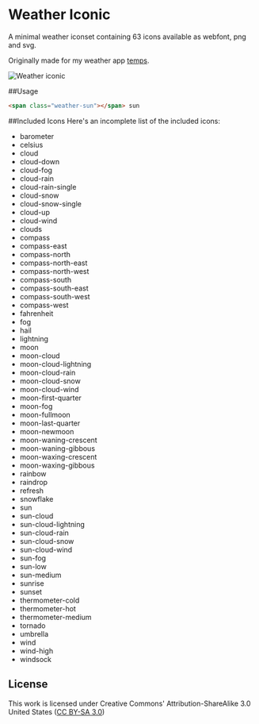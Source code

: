 Weather Iconic
=====================

A minimal weather iconset  containing 63 icons available as webfont, png and svg. 

Originally made for my weather app [temps](https://jackd248.github.io/temps/).

![Weather iconic](https://github.com/jackd248/weather-iconic/blob/master/iconset.jpg)

##Usage

```html
<span class="weather-sun"></span> sun
```

##Included Icons
Here's an incomplete list of the included icons:

* barometer
* celsius
* cloud
* cloud-down
* cloud-fog
* cloud-rain
* cloud-rain-single
* cloud-snow
* cloud-snow-single
* cloud-up
* cloud-wind
* clouds
* compass
* compass-east
* compass-north
* compass-north-east
* compass-north-west
* compass-south
* compass-south-east
* compass-south-west
* compass-west
* fahrenheit
* fog
* hail
* lightning
* moon
* moon-cloud
* moon-cloud-lightning
* moon-cloud-rain
* moon-cloud-snow
* moon-cloud-wind
* moon-first-quarter
* moon-fog
* moon-fullmoon
* moon-last-quarter
* moon-newmoon
* moon-waning-crescent
* moon-waning-gibbous
* moon-waxing-crescent
* moon-waxing-gibbous
* rainbow
* raindrop
* refresh
* snowflake
* sun
* sun-cloud
* sun-cloud-lightning
* sun-cloud-rain
* sun-cloud-snow
* sun-cloud-wind
* sun-fog
* sun-low
* sun-medium
* sunrise
* sunset
* thermometer-cold
* thermometer-hot
* thermometer-medium
* tornado
* umbrella
* wind
* wind-high
* windsock

## License

This work is licensed under Creative Commons' Attribution-ShareAlike 3.0 United States ([CC BY-SA 3.0](http://creativecommons.org/licenses/by-sa/3.0/us/))
